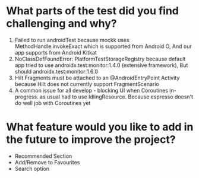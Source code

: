 # What parts of the test did you find challenging and why?
 1. Failed to run androidTest because mockk uses MethodHandle.invokeExact which is supported from Android O, And our app supports from Android Kitkat
 2. NoClassDefFoundError: PlatformTestStorageRegistry because default app tried to use androidx.test:monitor:1.4.0 (extensive framework), But should androidx.test:monitor:1.6.0
 3. Hilt Fragments must be attached to an @AndroidEntryPoint Activity because Hilt does not currently support FragmentScenario
 4. A common issue for all develop - blocking UI when Coroutines in-progress. as usual had to use IdlingResource. Because espresso doesn't do well job with Coroutines yet 

# What feature would you like to add in the future to improve the project?

- Recommended Section
- Add/Remove to Favourites
- Search option